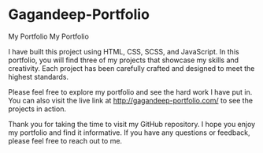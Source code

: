 # Gagandeep-Portfolio
My Portfolio
My Portfolio

I have built this project using HTML, CSS, SCSS, and JavaScript. In this portfolio, you will find three of my projects that showcase my skills and creativity. Each project has been carefully crafted and designed to meet the highest standards.

Please feel free to explore my portfolio and see the hard work I have put in. You can also visit the live link at http://gagandeep-portfolio.com/ to see the projects in action.

Thank you for taking the time to visit my GitHub repository. I hope you enjoy my portfolio and find it informative. If you have any questions or feedback, please feel free to reach out to me.
